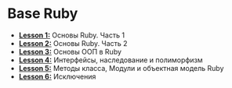 # Base Ruby

- [**Lesson 1:**](https://github.com/Gankster/base_ruby/blob/master/Lesson_1) Основы Ruby. Часть 1
- [**Lesson 2:**](https://github.com/Gankster/base_ruby/blob/master/Lesson_2) Основы Ruby. Часть 2
- [**Lesson 3:**](https://github.com/Gankster/base_ruby/blob/master/Lesson_3) Основы ООП в Ruby
- [**Lesson 4:**](https://github.com/Gankster/base_ruby/blob/master/Lesson_4) Интерфейсы, наследование и полиморфизм
- [**Lesson 5:**](https://github.com/Gankster/base_ruby/blob/master/Lesson_5) Методы класса, Модули и объектная модель Ruby
- [**Lesson 6:**](https://github.com/Gankster/base_ruby/blob/master/Lesson_6) Исключения
